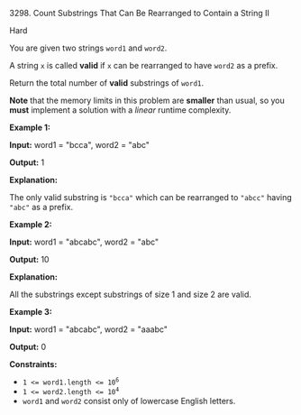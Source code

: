 3298\. Count Substrings That Can Be Rearranged to Contain a String II

Hard

You are given two strings `word1` and `word2`.

A string `x` is called **valid** if `x` can be rearranged to have `word2` as a prefix.

Return the total number of **valid** substrings of `word1`.

**Note** that the memory limits in this problem are **smaller** than usual, so you **must** implement a solution with a _linear_ runtime complexity.

**Example 1:**

**Input:** word1 = "bcca", word2 = "abc"

**Output:** 1

**Explanation:**

The only valid substring is `"bcca"` which can be rearranged to `"abcc"` having `"abc"` as a prefix.

**Example 2:**

**Input:** word1 = "abcabc", word2 = "abc"

**Output:** 10

**Explanation:**

All the substrings except substrings of size 1 and size 2 are valid.

**Example 3:**

**Input:** word1 = "abcabc", word2 = "aaabc"

**Output:** 0

**Constraints:**

*   <code>1 <= word1.length <= 10<sup>6</sup></code>
*   <code>1 <= word2.length <= 10<sup>4</sup></code>
*   `word1` and `word2` consist only of lowercase English letters.